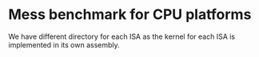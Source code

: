 # Mess benchmark for CPU platforms

We have different directory for each ISA as the kernel for each ISA is implemented in its own assembly. 
